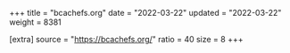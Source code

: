 +++
title = "bcachefs.org"
date = "2022-03-22"
updated = "2022-03-22"
weight = 8381

[extra]
source = "https://bcachefs.org/"
ratio = 40
size = 8
+++
